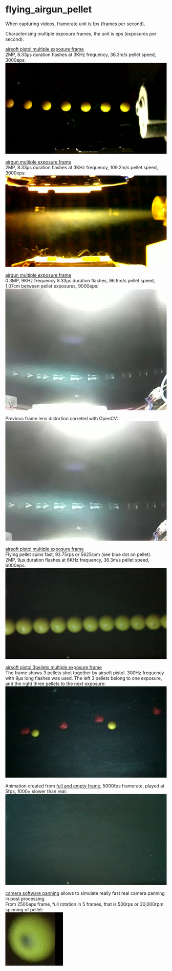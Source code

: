 # flying_airgun_pellet

When capturing videos, framerate unit is fps (frames per second).

Characterising multiple exposure frames, the unit is eps (exposures per second).
 
[airsoft pistol multiple exposure frame](https://github.com/Hermann-SW/Raspberry_v1_camera_global_external_shutter#user-content-bottom_led)  
2MP, 8.33&micro;s duration flashes at 3KHz frequency, 36.3m/s pellet speed, 3000eps:
![pellet3](../res/6mm.frame3946.jpg)

[airgun multiple exposure frame](https://github.com/Hermann-SW/Raspberry_v1_camera_global_external_shutter#user-content-bottom_plus_top_led)  
2MP, 8.33&micro;s duration flashes at 3KHz frequency, 109.2m/s pellet speed, 3000eps:
![pellet3](../res/airgun.1a.jpg)

[airgun multiple exposure frame](https://github.com/Hermann-SW/Raspberry_v1_camera_global_external_shutter#user-content-9000eps)  
0.3MP, 9KHz frequency 8.33&micro;s duration flashes, 96.9m/s pellet speed, 1.07cm between pellet exposures, 9000eps:
![pellet3](../res/pointed.pellet.frame0360.jpg)

Previous frame lens distortion correted with OpenCV:  
![pellet4](../res/pointed.pellet.frame0360_undistorted.jpg.png)

[airsoft pistol multiple exposure frame](https://www.raspberrypi.org/forums/viewtopic.php?f=43&t=241418&p=1531537#p1531537)  
Flying pellet spins fast, 93.75rps or 5625rpm (see blue dot on pellet).  
2MP, 9&micro;s duration flashes at 6KHz frequency, 36.3m/s pellet speed, 6000eps:  
![pellet3](../res/pellet.rotation.png)

[airsoft pistol 3pellets multiple exposure frame](https://www.raspberrypi.org/forums/viewtopic.php?f=43&t=253300&p=1547107#p1547107)  
The frame shows 3 pellets shot together by airsoft pistol. 300Hz frequency with 9µs long flashes was used. The left 3 pellets belong to one exposure, and the right three pellets to the next exposure:  
![3pellets](../res/good.0485.png)

Animation created from [full and empty frame](https://github.com/Hermann-SW/Raspberry_v1_camera_global_external_shutter#full-and-empty-frame), 5000fps framerate, played at 5fps, 1000× slower than real:  
![pellet5](../res/frame.640.5.anim.gif)

[camera software panning](https://github.com/Hermann-SW/Raspberry_v1_camera_global_external_shutter#camera-software-panning) allows to simulate really fast real camera panning in post processing.  
From 2500eps frame, full rotation in 5 frames, that is 500rps or 30,000rpm spinning of pellet:  
![pellet6](../res/frame.180.5.anim.gif)
